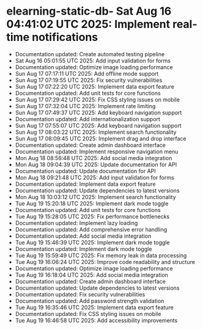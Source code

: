 # elearning-static-db- Sat Aug 16 04:41:02 UTC 2025: Implement real-time notifications
- Documentation updated: Create automated testing pipeline
- Sat Aug 16 05:01:55 UTC 2025: Add input validation for forms
- Documentation updated: Optimize image loading performance
- Sun Aug 17 07:17:11 UTC 2025: Add offline mode support
- Sun Aug 17 07:19:55 UTC 2025: Fix security vulnerabilities
- Sun Aug 17 07:22:20 UTC 2025: Implement data export feature
- Documentation updated: Add unit tests for core functions
- Sun Aug 17 07:29:42 UTC 2025: Fix CSS styling issues on mobile
- Sun Aug 17 07:32:04 UTC 2025: Implement rate limiting
- Sun Aug 17 07:49:37 UTC 2025: Add keyboard navigation support
- Documentation updated: Add internationalization support
- Sun Aug 17 07:55:07 UTC 2025: Add keyboard navigation support
- Sun Aug 17 08:03:22 UTC 2025: Implement search functionality
- Sun Aug 17 08:09:45 UTC 2025: Implement drag and drop interface
- Documentation updated: Create admin dashboard interface
- Documentation updated: Implement responsive navigation menu
- Mon Aug 18 08:56:48 UTC 2025: Add social media integration
- Mon Aug 18 09:04:39 UTC 2025: Update documentation for API
- Documentation updated: Update documentation for API
- Mon Aug 18 09:21:48 UTC 2025: Add input validation for forms
- Documentation updated: Implement data export feature
- Documentation updated: Update dependencies to latest versions
- Mon Aug 18 10:03:12 UTC 2025: Implement search functionality
- Tue Aug 19 15:20:18 UTC 2025: Implement dark mode toggle
- Documentation updated: Add unit tests for core functions
- Tue Aug 19 15:28:05 UTC 2025: Fix performance bottlenecks
- Documentation updated: Implement lazy loading
- Documentation updated: Add comprehensive error handling
- Documentation updated: Add social media integration
- Tue Aug 19 15:46:39 UTC 2025: Implement dark mode toggle
- Documentation updated: Implement dark mode toggle
- Tue Aug 19 15:59:49 UTC 2025: Fix memory leak in data processing
- Tue Aug 19 16:06:24 UTC 2025: Improve code readability and structure
- Documentation updated: Optimize image loading performance
- Tue Aug 19 16:18:04 UTC 2025: Add social media integration
- Documentation updated: Create admin dashboard interface
- Documentation updated: Update dependencies to latest versions
- Documentation updated: Fix security vulnerabilities
- Documentation updated: Add password strength validation
- Tue Aug 19 16:35:46 UTC 2025: Implement data export feature
- Documentation updated: Fix CSS styling issues on mobile
- Tue Aug 19 16:46:58 UTC 2025: Add accessibility improvements
